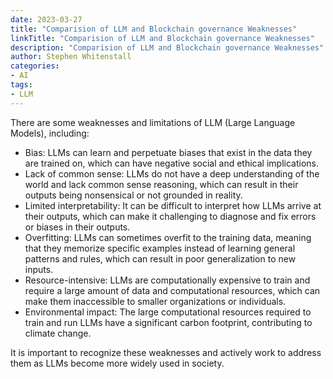 ```yaml
---
date: 2023-03-27
title: "Comparision of LLM and Blockchain governance Weaknesses"
linkTitle: "Comparision of LLM and Blockchain governance Weaknesses"
description: "Comparision of LLM and Blockchain governance Weaknesses"
author: Stephen Whitenstall
categories:
- AI
tags:
- LLM
---
```



There are some weaknesses and limitations of LLM (Large Language Models), including:

- Bias: LLMs can learn and perpetuate biases that exist in the data they are trained on, which can have negative social and ethical implications.
- Lack of common sense: LLMs do not have a deep understanding of the world and lack common sense reasoning, which can result in their outputs being nonsensical or not grounded in reality.
- Limited interpretability: It can be difficult to interpret how LLMs arrive at their outputs, which can make it challenging to diagnose and fix errors or biases in their outputs.
- Overfitting: LLMs can sometimes overfit to the training data, meaning that they memorize specific examples instead of learning general patterns and rules, which can result in poor generalization to new inputs.
- Resource-intensive: LLMs are computationally expensive to train and require a large amount of data and computational resources, which can make them inaccessible to smaller organizations or individuals.
- Environmental impact: The large computational resources required to train and run LLMs have a significant carbon footprint, contributing to climate change.

It is important to recognize these weaknesses and actively work to address them as LLMs become more widely used in society.
